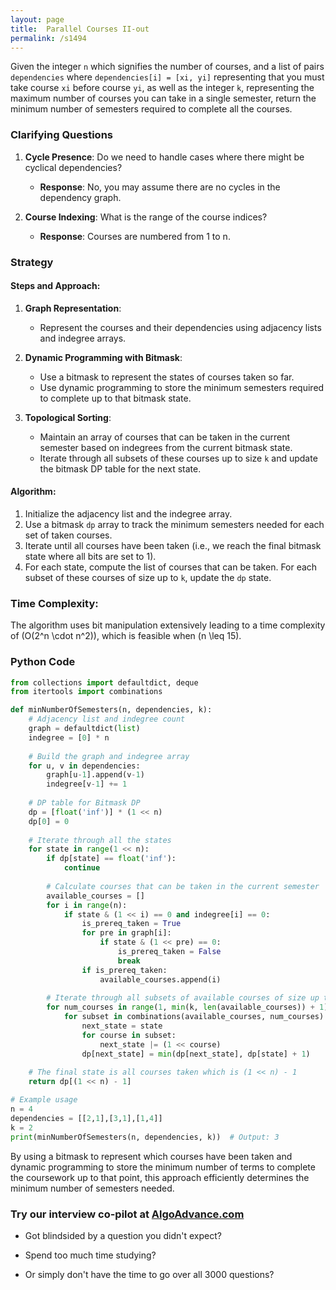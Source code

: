 ```yaml
---
layout: page
title:  Parallel Courses II-out
permalink: /s1494
---
```


Given the integer `n` which signifies the number of courses, and a list of pairs `dependencies` where `dependencies[i] = [xi, yi]` representing that you must take course `xi` before course `yi`, as well as the integer `k`, representing the maximum number of courses you can take in a single semester, return the minimum number of semesters required to complete all the courses.

### Clarifying Questions

1. **Cycle Presence**: Do we need to handle cases where there might be cyclical dependencies?
    - **Response**: No, you may assume there are no cycles in the dependency graph.

2. **Course Indexing**: What is the range of the course indices?
    - **Response**: Courses are numbered from 1 to n.

### Strategy

#### Steps and Approach:
1. **Graph Representation**:
    - Represent the courses and their dependencies using adjacency lists and indegree arrays.
    
2. **Dynamic Programming with Bitmask**:
    - Use a bitmask to represent the states of courses taken so far.
    - Use dynamic programming to store the minimum semesters required to complete up to that bitmask state.
    
3. **Topological Sorting**:
    - Maintain an array of courses that can be taken in the current semester based on indegrees from the current bitmask state.
    - Iterate through all subsets of these courses up to size `k` and update the bitmask DP table for the next state.

#### Algorithm:
1. Initialize the adjacency list and the indegree array.
2. Use a bitmask `dp` array to track the minimum semesters needed for each set of taken courses.
3. Iterate until all courses have been taken (i.e., we reach the final bitmask state where all bits are set to 1).
4. For each state, compute the list of courses that can be taken. For each subset of these courses of size up to `k`, update the `dp` state.

### Time Complexity:
The algorithm uses bit manipulation extensively leading to a time complexity of \(O(2^n \cdot n^2)\), which is feasible when \(n \leq 15\).

### Python Code

```python
from collections import defaultdict, deque
from itertools import combinations

def minNumberOfSemesters(n, dependencies, k):
    # Adjacency list and indegree count
    graph = defaultdict(list)
    indegree = [0] * n
    
    # Build the graph and indegree array
    for u, v in dependencies:
        graph[u-1].append(v-1)
        indegree[v-1] += 1
        
    # DP table for Bitmask DP
    dp = [float('inf')] * (1 << n)
    dp[0] = 0
    
    # Iterate through all the states
    for state in range(1 << n):
        if dp[state] == float('inf'):
            continue
        
        # Calculate courses that can be taken in the current semester
        available_courses = []
        for i in range(n):
            if state & (1 << i) == 0 and indegree[i] == 0:
                is_prereq_taken = True
                for pre in graph[i]:
                    if state & (1 << pre) == 0:
                        is_prereq_taken = False
                        break
                if is_prereq_taken:
                    available_courses.append(i)
        
        # Iterate through all subsets of available courses of size up to k
        for num_courses in range(1, min(k, len(available_courses)) + 1):
            for subset in combinations(available_courses, num_courses):
                next_state = state
                for course in subset:
                    next_state |= (1 << course)
                dp[next_state] = min(dp[next_state], dp[state] + 1)
    
    # The final state is all courses taken which is (1 << n) - 1
    return dp[(1 << n) - 1]

# Example usage
n = 4
dependencies = [[2,1],[3,1],[1,4]]
k = 2
print(minNumberOfSemesters(n, dependencies, k))  # Output: 3
```

By using a bitmask to represent which courses have been taken and dynamic programming to store the minimum number of terms to complete the coursework up to that point, this approach efficiently determines the minimum number of semesters needed.


### Try our interview co-pilot at [AlgoAdvance.com](https://algoAdvance.com)

- Got blindsided by a question you didn't expect?

- Spend too much time studying?

- Or simply don't have the time to go over all 3000 questions?

